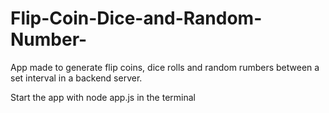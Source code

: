 # Flip-Coin-Dice-and-Random-Number-
App made to generate flip coins, dice rolls and random rumbers between a set interval in a backend server.

Start the app with node app.js in the terminal
